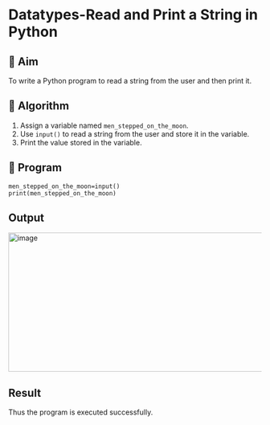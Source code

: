# Datatypes-Read and Print a String in Python

## 🎯 Aim
To write a Python program to read a string from the user and then print it.

## 🧠 Algorithm
1. Assign a variable named `men_stepped_on_the_moon`.
2. Use `input()` to read a string from the user and store it in the variable.
3. Print the value stored in the variable.

## 🧾 Program
```
men_stepped_on_the_moon=input()
print(men_stepped_on_the_moon)
```

## Output

<img width="1028" height="277" alt="image" src="https://github.com/user-attachments/assets/edbe702c-a665-47e9-9229-6f1001d341e7" />


## Result
Thus the program is executed successfully.
